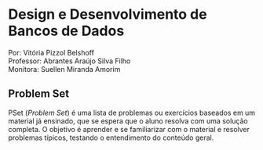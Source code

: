 # Design e Desenvolvimento de Bancos de Dados

Por: Vitória Pizzol Belshoff </br>
Professor: Abrantes Araújo Silva Filho </br>
Monitora: Suellen Miranda Amorim 


## Problem Set
PSet (*Problem Set*) é uma lista de problemas ou exercícios baseados em um material já ensinado, que se espera que o aluno resolva com uma solução completa. O objetivo é aprender e se familiarizar com o material e resolver problemas típicos, testando o entendimento do conteúdo geral.
